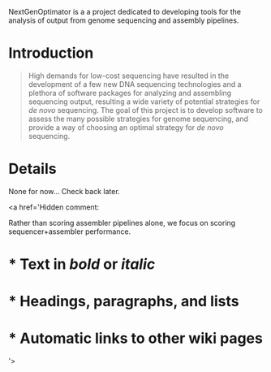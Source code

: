 NextGenOptimator is a a project dedicated to developing tools for the analysis of output from genome sequencing and assembly pipelines.

# Introduction #

> High demands for low-cost sequencing have resulted in the development of a few new DNA sequencing technologies and a plethora of software packages for analyzing and assembling sequencing output, resulting a wide variety of potential strategies for _de novo_ sequencing. The goal of this project is to develop software to assess the many possible strategies for genome sequencing, and provide a way of choosing an optimal strategy for _de novo_ sequencing.

# Details #

None for now... Check back later.

<a href='Hidden comment: 

Rather than scoring assembler pipelines alone, we focus on scoring sequencer+assembler performance.

#  * Text in *bold* or _italic_
# * Headings, paragraphs, and lists
# * Automatic links to other wiki pages
'></a>
